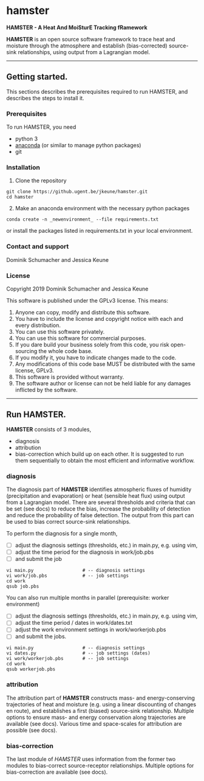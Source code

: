 # hamster

**HAMSTER - A Heat And MoiSturE Tracking fRamework**

**HAMSTER** is an open source software framework to trace heat and moisture through the atmosphere and establish (bias-corrected) source-sink relationships, using output from a Lagrangian model. 

- - - -
## Getting started. 

This sections describes the prerequisites required to run HAMSTER, and describes the steps to install it. 

### Prerequisites
To run HAMSTER, you need 
* python 3
* [anaconda](https://www.anaconda.com/) (or similar to manage python packages)
* git

### Installation
1. Clone the repository
```
git clone https://github.ugent.be/jkeune/hamster.git
cd hamster
```
2. Make an anaconda environment with the necessary python packages
```
conda create -n _newenvironment_ --file requirements.txt
```
or install the packages listed in requirements.txt in your local environment. 

### Contact and support
Dominik Schumacher and Jessica Keune

### License
Copyright 2019 Dominik Schumacher and Jessica Keune

This software is published under the GPLv3 license. This means: 
1. Anyone can copy, modify and distribute this software. 
2. You have to include the license and copyright notice with each and every distribution.
3. You can use this software privately.
4. You can use this software for commercial purposes.
5. If you dare build your business solely from this code, you risk open-sourcing the whole code base.
6. If you modify it, you have to indicate changes made to the code.
7. Any modifications of this code base MUST be distributed with the same license, GPLv3.
8. This software is provided without warranty.
9. The software author or license can not be held liable for any damages inflicted by the software.

- - - - 
## Run HAMSTER.
**HAMSTER** consists of 3 modules, 
* diagnosis
* attribution
* bias-correction
which build up on each other. It is suggested to run them sequentially to obtain the most efficient and informative workflow. 

### diagnosis
The diagnosis part of **HAMSTER** identifies atmospheric fluxes of humidity (precipitation and evaporation) or heat (sensible heat flux) using output from a Lagrangian model. There are several thresholds and criteria that can be set (see docs) to reduce the bias, increase the probability of detection and reduce the probability of false detection. The output from this part can be used to bias correct source-sink relationships. 

To perform the diagnosis for a single month, 
- [ ] adjust the diagnosis settings (thresholds, etc.) in main.py, e.g. using vim, 
- [ ] adjust the time period for the diagnosis in work/job.pbs 
- [ ] and submit the job
```
vi main.py                  # -- diagnosis settings
vi work/job.pbs             # -- job settings
cd work
qsub job.pbs
``` 
You can also run multiple months in parallel (prerequisite: worker environment)
- [ ] adjust the diagnosis settings (thresholds, etc.) in main.py, e.g. using vim, 
- [ ] adjust the time period / dates in work/dates.txt
- [ ] adjust the work environment settings in work/workerjob.pbs
- [ ] and submit the jobs. 
```
vi main.py                  # -- diagnosis settings
vi dates.py                 # -- job settings (dates)
vi work/workerjob.pbs       # -- job settings
cd work 
qsub workerjob.pbs
``` 


### attribution
The attribution part of **HAMSTER** constructs mass- and energy-conserving trajectories of heat and moisture (e.g. using a linear discounting of changes en route), and establishes a first (biased) source-sink relationship. Multiple options to ensure mass- and energy conservation along trajectories are available (see docs). Various time and space-scales for attribution are possible (see docs). 

### bias-correction
The last module of *HAMSTER* uses information from the former two modules to bias-correct source-receptor relationships. Multiple options for bias-correction are available (see docs). 
